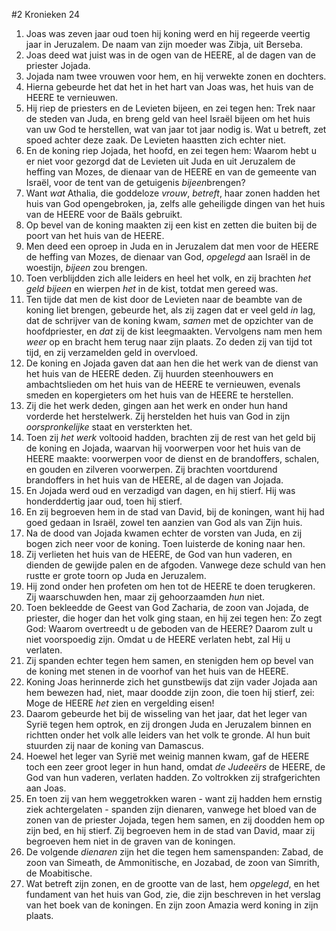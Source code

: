 #2 Kronieken 24
1. Joas was zeven jaar oud toen hij koning werd en hij regeerde veertig jaar in Jeruzalem. De naam van zijn moeder was Zibja, uit Berseba.
2. Joas deed wat juist was in de ogen van de HEERE, al de dagen van de priester Jojada.
3. Jojada nam twee vrouwen voor hem, en hij verwekte zonen en dochters.
4. Hierna gebeurde het dat het in het hart van Joas was, het huis van de HEERE te vernieuwen.
5. Hij riep de priesters en de Levieten bijeen, en zei tegen hen: Trek naar de steden van Juda, en breng geld van heel Israël bijeen om het huis van uw God te herstellen, wat van jaar tot jaar nodig is. Wat u betreft, zet spoed achter deze zaak. De Levieten haastten zich echter niet.
6. En de koning riep Jojada, het hoofd, en zei tegen hem: Waarom hebt u er niet voor gezorgd dat de Levieten uit Juda en uit Jeruzalem de heffing van Mozes, de dienaar van de HEERE en van de gemeente van Israël, voor de tent van de getuigenis *bijeen*brengen?
7. Want *wat* Athalia, die goddeloze *vrouw*, *betreft*, haar zonen hadden het huis van God opengebroken, ja, zelfs alle geheiligde dingen van het huis van de HEERE voor de Baäls gebruikt.
8. Op bevel van de koning maakten zij een kist en zetten die buiten bij de poort van het huis van de HEERE.
9. Men deed een oproep in Juda en in Jeruzalem dat men voor de HEERE de heffing van Mozes, de dienaar van God, *opgelegd* aan Israël in de woestijn, *bijeen* zou brengen.
10. Toen verblijdden zich alle leiders en heel het volk, en zij brachten *het geld bijeen* en wierpen *het* in de kist, totdat men gereed was.
11. Ten tijde dat men de kist door de Levieten naar de beambte van de koning liet brengen, gebeurde het, als zij zagen dat er veel geld *in* lag, dat de schrijver van de koning kwam, *samen* met de opzichter van de hoofdpriester, en *dat* zij de kist leegmaakten. Vervolgens nam men hem *weer* op en bracht hem terug naar zijn plaats. Zo deden zij van tijd tot tijd, en zij verzamelden geld in overvloed.
12. De koning en Jojada gaven dat aan hen die het werk van de dienst van het huis van de HEERE deden. Zij huurden steenhouwers en ambachtslieden om het huis van de HEERE te vernieuwen, evenals smeden en kopergieters om het huis van de HEERE te herstellen.
13. Zij die het werk deden, gingen aan het werk en onder hun hand vorderde het herstelwerk. Zij herstelden het huis van God in zijn *oorspronkelijke* staat en versterkten het.
14. Toen zij *het werk* voltooid hadden, brachten zij de rest van het geld bij de koning en Jojada, waarvan hij voorwerpen voor het huis van de HEERE maakte: voorwerpen voor de dienst en de brandoffers, schalen, en gouden en zilveren voorwerpen. Zij brachten voortdurend brandoffers in het huis van de HEERE, al de dagen van Jojada.
15. En Jojada werd oud en verzadigd van dagen, en hij stierf. Hij was honderddertig jaar oud, toen hij stierf.
16. En zij begroeven hem in de stad van David, bij de koningen, want hij had goed gedaan in Israël, zowel ten aanzien van God als van Zijn huis.
17. Na de dood van Jojada kwamen echter de vorsten van Juda, en zij bogen zich neer voor de koning. Toen luisterde de koning naar hen.
18. Zij verlieten het huis van de HEERE, de God van hun vaderen, en dienden de gewijde palen en de afgoden. Vanwege deze schuld van hen rustte er grote toorn op Juda en Jeruzalem.
19. Hij zond onder hen profeten om hen tot de HEERE te doen terugkeren. Zij waarschuwden hen, maar zij gehoorzaamden *hun* niet.
20. Toen bekleedde de Geest van God Zacharia, de zoon van Jojada, de priester, die hoger dan het volk ging staan, en hij zei tegen hen: Zo zegt God: Waarom overtreedt u de geboden van de HEERE? Daarom zult u niet voorspoedig zijn. Omdat u de HEERE verlaten hebt, zal Hij u verlaten.
21. Zij spanden echter tegen hem samen, en stenigden hem op bevel van de koning met stenen in de voorhof van het huis van de HEERE.
22. Koning Joas herinnerde zich het gunstbewijs dat zijn vader Jojada aan hem bewezen had, niet, maar doodde zijn zoon, die toen hij stierf, zei: Moge de HEERE *het* zien en vergelding eisen!
23. Daarom gebeurde het bij de wisseling van het jaar, dat het leger van Syrië tegen hem optrok, en zij drongen Juda en Jeruzalem binnen en richtten onder het volk alle leiders van het volk te gronde. Al hun buit stuurden zij naar de koning van Damascus.
24. Hoewel het leger van Syrië met weinig mannen kwam, gaf de HEERE toch een zeer groot leger in hun hand, omdat *de Judeeërs* de HEERE, de God van hun vaderen, verlaten hadden. Zo voltrokken zij strafgerichten aan Joas.
25. En toen zij van hem weggetrokken waren - want zij hadden hem ernstig ziek achtergelaten - spanden zijn dienaren, vanwege het bloed van de zonen van de priester Jojada, tegen hem samen, en zij doodden hem op zijn bed, en hij stierf. Zij begroeven hem in de stad van David, maar zij begroeven hem niet in de graven van de koningen.
26. De volgende *dienaren* zijn het die tegen hem samenspanden: Zabad, de zoon van Simeath, de Ammonitische, en Jozabad, de zoon van Simrith, de Moabitische.
27. Wat betreft zijn zonen, en de grootte van de last, hem *opgelegd*, en het fundament van het huis van God, zie, die zijn beschreven in het verslag van het boek van de koningen. En zijn zoon Amazia werd koning in zijn plaats.
